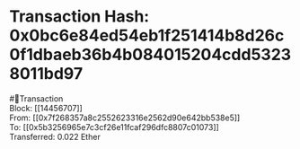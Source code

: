 
Transaction Hash: 0x0bc6e84ed54eb1f251414b8d26c0f1dbaeb36b4b084015204cdd53238011bd97
====================================================================================
  
#💸Transaction  
Block: [[14456707]]  
From: [[0x7f268357a8c2552623316e2562d90e642bb538e5]]  
To: [[0x5b3256965e7c3cf26e11fcaf296dfc8807c01073]]  
Transferred: 0.022 Ether